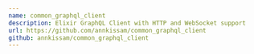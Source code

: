 ```yaml
---
name: common_graphql_client
description: Elixir GraphQL Client with HTTP and WebSocket support
url: https://github.com/annkissam/common_graphql_client
github: annkissam/common_graphql_client
---
```

